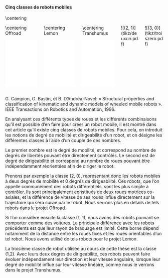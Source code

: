 #### Cinq classes de robots mobiles

\centering

<div class="columns" pos="b">
<div class="column" width="20%">
\centering
Offroad

![(2, 0)](tikz/differentiel.pdf)
</div>
<div class="column" width="20%">
\centering
Lemon

![(1 ,1)](tikz/carlike.pdf)
</div>
<div class="column" width="20%">
\centering
Transhumus

![(1, 2)](tikz/omni.pdf)
</div>
<div class="column" width="20%">
![(2, 1)](tikz/deuxun.pdf)
</div>
<div class="column" width="20%">
![(3, 0)](tikz/troiszero.pdf)
</div>
</div>


G. Campion, G. Bastin, et B. D’Andrea-Novel: « Structural properties and classification of kinematic and dynamic models
of wheeled mobile robots ».  IEEE Transactions on Robotics and Automation, 1996.

<div class="notes">

En analysant ces différents types de roues et les différents combinaisons qu’il est possible d’en faire pour créer un
robot mobile, il est montré dans cet article qu’il existe cinq classes de robots mobiles. Pour cela, on introduit les
notions de degré de mobilité et dirigeabilité d’un robot, et on désigne les différentes classes à l’aide d’un couple de
ces nombres.

Le premier nombre est le degré de mobilité, et correspond au nombre de degrés de libertés pouvant être directement
contrôlés. Le second est de degré de dirigeabilité et correspond au nombre de roues pouvant être indépendamment
réorientées afin de diriger le robot.

Prenons par exemple la classe (2, 0), représentant donc les robots mobiles à deux degrés de mobilité et 0 degrés de
dirigeabilité. Ces robots, que l’on appelle communément des robots différentiels, sont les plus simple à contrôler.
Ils sont principalement constitués de deux roues motrices co-axiales, et la différence de vitesse de ses roues influe
directement sur la trajectoire qui sera suivie par le robot. Nous verrons plus en détails de tels robots dans le projet
Offroad.

Si l’on considère ensuite la classe (1, 1), nous avons des robots pouvant se comporter comme des voitures. La
principale différence avec les robots précédents est que leur rayon de braquage est limité. Cette borne dépend
notamment de la distance entre les roues fixes et les roues orientables d’un tel robot. Nous avons utilisé de tels
robots pour le projet Lemon.

La troisième classe de robot utilisée au cours de cette thèse est la classe (1,2). Avec leurs deux degrés de
dirigeabilité, ces robots peuvent faire évoluer indépendament leur direction et leur vitesse angulaire, lorsque leur
degré de mobilité influe sur leur vitesse linéaire, comme nous le verrons dans le projet Transhumus.

</div>


